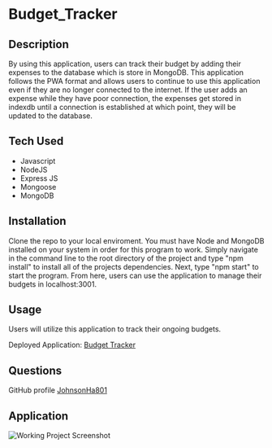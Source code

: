 # Budget_Tracker

## Description

By using this application, users can track their budget by adding their expenses to the database which is store in MongoDB. This application follows the PWA format and allows users to continue to use this application even if they are no longer connected to the internet. If the user adds an expense while they have poor connection, the expenses get stored in indexdb until a connection is established at which point, they will be updated to the database. 

## Tech Used
  * Javascript
  * NodeJS
  * Express JS
  * Mongoose
  * MongoDB

## Installation

Clone the repo to your local enviroment. You must have Node and MongoDB installed on your system in order for this program to work. Simply navigate in the command line to the root directory of the project and type "npm install" to install all of the projects dependencies. Next, type "npm start" to start the program. From here, users can use the application to manage their budgets in localhost:3001.

## Usage

Users will utilize this application to track their ongoing budgets. 

Deployed Application: [Budget Tracker](https://glacial-fjord-30054.herokuapp.com/)

## Questions

GitHub profile [JohnsonHa801](https://github.com/Johnsonha801)

## Application
![Working Project Screenshot](https://user-images.githubusercontent.com/84554237/144343962-9b086be1-7530-43b9-8545-c125a6747d8d.png
)